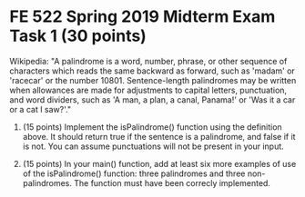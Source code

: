 # FE 522 Spring 2019 Midterm Exam Task 1 (30 points)

Wikipedia: "A palindrome is a word, number, phrase, or other sequence of characters which reads the same backward as forward, such as 'madam' or 'racecar' or the number 10801.
Sentence-length palindromes may be written when allowances are made for adjustments to capital letters, punctuation, and word dividers,
such as 'A man, a plan, a canal, Panama!' or 'Was it a car or a cat I saw?'."

1. (15 points) Implement the isPalindrome() function using the definition above. It should return true if the sentence is a palindrome, and false if it is not.
 You can assume punctuations will not be present in your input.

2. (15 points) In your main() function, add at least six more examples of use of the isPalindrome() function: three palindromes and three non-palindromes. The function must have been correcly implemented.
